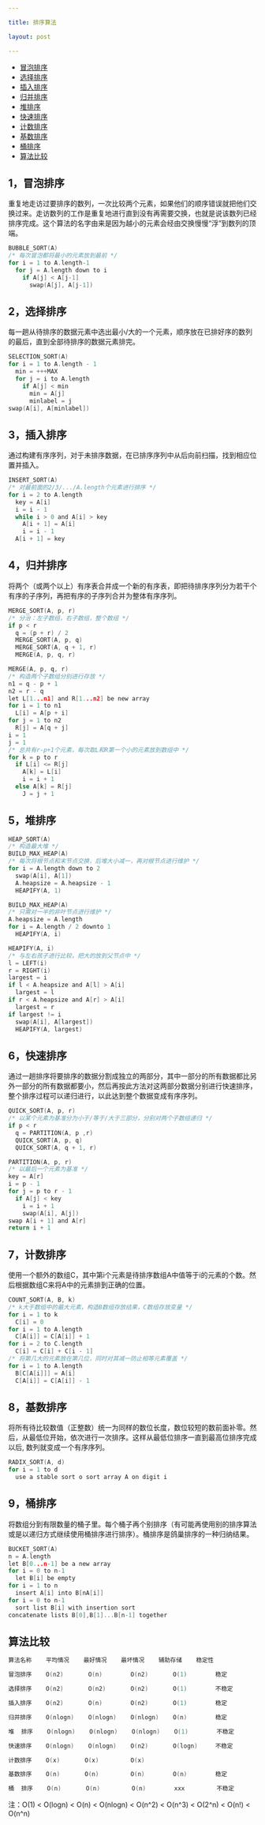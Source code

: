 ```yaml
---

title: 排序算法

layout: post

---
```


* [冒泡排序](#bubb)
* [选择排序](#sele)
* [插入排序](#inse)
* [归并排序](#merg)
* [堆排序](#heap)
* [快速排序](#quic)
* [计数排序](#coun)
* [基数排序](#basi)
* [桶排序](#tong)
* [算法比较](#comp)

<h2 id="bubb">1，冒泡排序</h2>

重复地走访过要排序的数列，一次比较两个元素，如果他们的顺序错误就把他们交换过来。走访数列的工作是重复地进行直到没有再需要交换，也就是说该数列已经排序完成。这个算法的名字由来是因为越小的元素会经由交换慢慢“浮”到数列的顶端。

```c
BUBBLE_SORT(A)
/* 每次冒泡都将最小的元素放到最前 */
for i = 1 to A.length-1
  for j = A.length down to i
    if A[j] < A[j-1]
      swap(A[j], A[j-1])
```

<h2 id="sele">2，选择排序</h2>

每一趟从待排序的数据元素中选出最小/大的一个元素，顺序放在已排好序的数列的最后，直到全部待排序的数据元素排完。

```c
SELECTION_SORT(A)
for i = 1 to A.length - 1
  min = +++MAX
  for j = i to A.length
    if A[j] < min
      min = A[j]
      minlabel = j
swap(A[i], A[minlabel])
```

<h2 id="inse">3，插入排序</h2>

通过构建有序序列，对于未排序数据，在已排序序列中从后向前扫描，找到相应位置并插入。

```c
INSERT_SORT(A)
/* 对最前面的2/3/.../A.length个元素进行排序 */
for i = 2 to A.length
  key = A[i]
  i = i - 1
  while i > 0 and A[i] > key
    A[i + 1] = A[i]
    i = i - 1
  A[i + 1] = key
```

<h2 id="merg">4，归并排序</h2>

将两个（或两个以上）有序表合并成一个新的有序表，即把待排序序列分为若干个有序的子序列，再把有序的子序列合并为整体有序序列。

```c
MERGE_SORT(A, p, r)
/* 分治：左子数组，右子数组，整个数组 */
if p < r
  q = (p + r) / 2
  MERGE_SORT(A, p, q)
  MERGE_SORT(A, q + 1, r)
  MERGE(A, p, q, r)

MERGE(A, p, q, r)
/* 构造两个子数组分别进行存放 */
n1 = q - p + 1
n2 = r - q
let L[1...n1] and R[1...n2] be new array
for i = 1 to n1
  L[i] = A[p + i]
for j = 1 to n2
  R[j] = A[q + j]
i = 1
j = 1
/* 总共有r-p+1个元素，每次取L和R第一个小的元素放到数组中 */
for k = p to r
  if L[i] <= R[j]
    A[k] = L[i]
    i = i + 1
  else A[k] = R[j]
    J = j + 1
```

<h2 id="heap">5，堆排序</h2>

```c
HEAP_SORT(A)
/* 构造最大堆 */
BUILD_MAX_HEAP(A)
/* 每次将根节点和末节点交换，后堆大小减一，再对根节点进行维护 */
for i = A.length down to 2
  swap(A[i], A[1])
  A.heapsize = A.heapsize - 1
  HEAPIFY(A, 1)

BUILD_MAX_HEAP(A)
/* 只需对一半的非叶节点进行维护 */
A.heapsize = A.length
for i = A.length / 2 downto 1
  HEAPIFY(A, i)

HEAPIFY(A, i)
/* 与左右孩子进行比较，把大的放到父节点中 */
l = LEFT(i)
r = RIGHT(i)
largest = i
if l < A.heapsize and A[l] > A[i]
  largest = l
if r < A.heapsize and A[r] > A[i]
  largest = r
if largest != i
  swap(A[i], A[largest])
  HEAPIFY(A, largest)
```

<h2 id="quic">6，快速排序</h2>

通过一趟排序将要排序的数据分割成独立的两部分，其中一部分的所有数据都比另外一部分的所有数据都要小，然后再按此方法对这两部分数据分别进行快速排序，整个排序过程可以递归进行，以此达到整个数据变成有序序列。

```c
QUICK_SORT(A, p, r)
/* 以某个元素为基准分为小于/等于/大于三部分，分别对两个子数组递归 */
if p < r
  q = PARTITION(A, p ,r)
  QUICK_SORT(A, p, q)
  QUICK_SORT(A, q + 1, r)

PARTITION(A, p, r)
/* 以最后一个元素为基准 */
key = A[r]
i = p - 1
for j = p to r - 1
  if A[j] < key
    i = i + 1
    swap(A[i], A[j])
swap A[i + 1] and A[r]
return i + 1
```

<h2 id="coun">7，计数排序</h2>

使用一个额外的数组C，其中第i个元素是待排序数组A中值等于i的元素的个数。然后根据数组C来将A中的元素排到正确的位置。

```c
COUNT_SORT(A, B, k)
/* k大于数组中的最大元素，构造B数组存放结果，C数组存放变量 */
for i = 1 to k
  C[i] = 0
for i = 1 to A.length
  C[A[i]] = C[A[i]] + 1
for i = 2 to C.length
  C[i] = C[i] + C[i - 1]
/* 将第几大的元素放在第几位，同时对其减一防止相等元素覆盖 */
for i = 1 to A.length
  B[C[A[i]]] = A[i]
  C[A[i]] = C[A[i]] - 1
```

<h2 id="basi">8，基数排序</h2>

将所有待比较数值（正整数）统一为同样的数位长度，数位较短的数前面补零。然后，从最低位开始，依次进行一次排序。这样从最低位排序一直到最高位排序完成以后, 数列就变成一个有序序列。

```c
RADIX_SORT(A, d)
for i = 1 to d
  use a stable sort o sort array A on digit i
```

<h2 id="tong">9，桶排序</h2>

将数组分到有限数量的桶子里。每个桶子再个别排序（有可能再使用别的排序算法或是以递归方式继续使用桶排序进行排序）。桶排序是鸽巢排序的一种归纳结果。

```c
BUCKET_SORT(A)
n = A.length
let B[0...n-1] be a new array
for i = 0 to n-1
  let B[i] be empty
for i = 1 to n
  insert A[i] into B[nA[i]]
for i = 0 to n-1
  sort list B[i] with insertion sort
concatenate lists B[0],B[1]...B[n-1] together
```

<h2 id="comp">算法比较</h2>

```c
算法名称    平均情况    最好情况    最坏情况    辅助存储    稳定性

冒泡排序    O(n2)       O(n)        O(n2)       O(1)        稳定

选择排序    O(n2)       O(n2)       O(n2)       O(1)        不稳定

插入排序    O(n2)       O(n)        O(n2)       O(1)        稳定

归并排序    O(nlogn)    O(nlogn)    O(nlogn)    O(n)        稳定

堆  排序    O(nlogn)    O(nlogn)    O(nlogn)    O(1)        不稳定

快速排序    O(nlogn)    O(nlogn)    O(n2)       O(logn)     不稳定

计数排序    O(x)       O(x)         O(x)

基数排序    O(n)       O(n)         O(n)        O(n)        稳定

桶  排序    O(n)       O(n)         O(n)        xxx         不稳定
```

注：O(1) < O(logn) < O(n) < O(nlogn) < O(n^2) < O(n^3) < O(2^n) < O(n!) < O(n^n)

